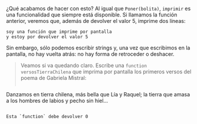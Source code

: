 ¿Qué acabamos de hacer con esto? Al igual que `Poner(bolita)`, `imprimir` es una funcionalidad que siempre está disponible. Si llamamos la función anterior, veremos que, además de devolver el valor 5, imprime dos líneas:

```
soy una función que imprime por pantalla
y estoy por devolver el valor 5
```

Sin embargo, sólo podemos escribir strings y, una vez que escribimos en la pantalla, no hay vuelta atrás: no hay forma de retroceder o deshacer.

> Veamos si va quedando claro. Escribe una `function` `versosTierraChilena` que imprima por pantalla los primeros versos del poema de Gabriela Mistral:
> 
> ```
Danzamos en tierra chilena,
más bella que Lía y Raquel;
la tierra que amasa a los hombres
de labios y pecho sin hiel...
```

Esta `function` debe devolver 0

